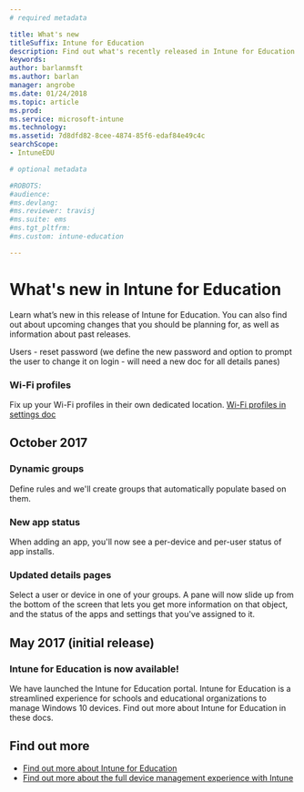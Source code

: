```yaml
---
# required metadata

title: What's new
titleSuffix: Intune for Education
description: Find out what's recently released in Intune for Education.
keywords:
author: barlanmsft
ms.author: barlan
manager: angrobe
ms.date: 01/24/2018
ms.topic: article
ms.prod:
ms.service: microsoft-intune
ms.technology:
ms.assetid: 7d8dfd82-8cee-4874-85f6-edaf84e49c4c
searchScope:
- IntuneEDU

# optional metadata

#ROBOTS:
#audience:
#ms.devlang:
#ms.reviewer: travisj
#ms.suite: ems
#ms.tgt_pltfrm:
#ms.custom: intune-education

---
```


# What's new in Intune for Education
Learn what’s new in this release of Intune for Education. You can also find out about upcoming changes that you should be planning for, as well as information about past releases.

<!--## January 2018

### History of admin actions

**Groups** > list of all actions taken by admins to change group admins, apps, and settings for an approved group.

![screenshot of logs](image-logs-history.png)

### Fancy new Defender report

**Reports** > Defender under the list of reports. View Windows Defender device health status for all devices in your tenant/environment/whatever. [Link to reports](reports doc.md)

### Use role-based access control to enable group admins

Added concept of group admins. Choose groups that have admin priveleges over other groups so that members of groups in admin groups can manage settings for their manageable groups. Use this if you have IT staff to scope the access of mgmt groups for those folks. [rbac groups doc.md]

### User and device search

We've added two new options to the sidebar: **Users** and **Devices**. You can use these to search for individual users or devices, and quickly open the **Details** for these items. You can add these searches to the sidebar by **See all** > **Star button (Favorite)** to add them to your favorites list.

![screenshot of search](search-image.png)

### Remote actions

Devices - restart, factory reset, retire (on device details at either bottom or on blade), force sync? <!--check with jordan-->

Users - reset password (we define the new password and option to prompt the user to change it on login - will need a new doc for all details panes)


### Wi-Fi profiles

Fix up your Wi-Fi profiles in their own dedicated location. [Wi-Fi profiles in settings doc](available-settings.md#wi-fi-profiles)

<!--maybe to doc: new links in See all part of sidebar-->
<!--check with jordan: popup that shows the apps that are installing; adding a tenant setting that the admin can turn off that window, probably need screenshot of that window and the tenant setting for it; maybe for 1802-->

## October 2017

### Dynamic groups

Define rules and we'll create groups that automatically populate based on them.

### New app status

When adding an app, you'll now see a per-device and per-user status of app installs.

### Updated details pages

Select a user or device in one of your groups. A pane will now slide up from the bottom of the screen that lets you get more information on that object, and the status of the apps and settings that you've assigned to it.

## May 2017 (initial release)

### Intune for Education is now available!

We have launched the Intune for Education portal. Intune for Education is a streamlined experience for schools and educational organizations to manage Windows 10 devices. Find out more about Intune for Education in these docs.

## Find out more

- [Find out more about Intune for Education](what-is-intune-for-education.md)
- [Find out more about the full device management experience with Intune](https://docs.microsoft.com/intune/understand-explore/introduction-to-microsoft-intune)
